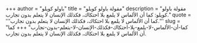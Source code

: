 +++
author = "باولو كويلو"
title = "مقولة باولو كويلو"
description = "مقولة باولو كويلو: كما أن الألماس لا يلمع بلا احتكاك، فكذلك الإنسان لا يتعلم بدون تجارب."
quote = '''كما أن الألماس لا يلمع بلا احتكاك، فكذلك الإنسان لا يتعلم بدون تجارب.'''
slug = "كما-أن-الألماس-لا-يلمع-بلا-احتكاك-فكذلك-الإنسان-لا-يتعلم-بدون-تجارب"
+++
كما أن الألماس لا يلمع بلا احتكاك، فكذلك الإنسان لا يتعلم بدون تجارب.
